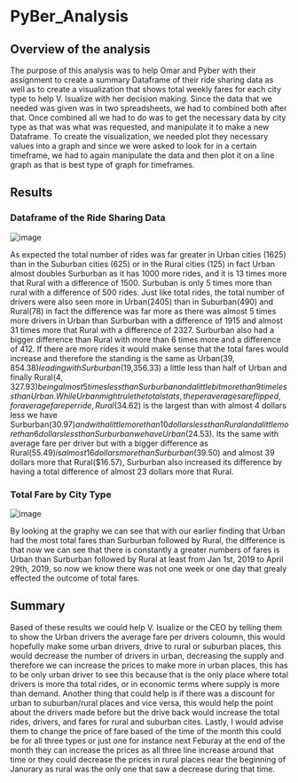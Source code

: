 # PyBer_Analysis

## Overview of the analysis
The purpose of this analysis was to help Omar and Pyber with their assignment to create a summary Dataframe of their ride sharing data as well as to create a visualization that shows total weekly fares for each city type to help V. Isualize with her decision making. Since the data that we needed was given was in two spreadsheets, we had to combined both after that. Once combined all we had to do was to get the necessary data by city type as that was what was requested, and manipulate it to make a new Dataframe. To create the visualization, we needed plot they necessary values into a graph and since we were asked to look for in a certain timeframe, we had to again manipulate the data and then plot it on a line graph as that is best type of graph for timeframes.

## Results

### Dataframe of the Ride Sharing Data
![image](https://user-images.githubusercontent.com/76131315/106391435-46a22e00-63bb-11eb-9477-4ea7f5a46244.png)

As expected the total number of rides was far greater in Urban cities (1625) than in the Suburban cities (625) or in the Rural cities (125) in fact Urban almost doubles Surburban as it has 1000 more rides, and it is 13 times more that Rural with a difference of 1500. Surbuban is only 5 times more than rural with a difference of 500 rides. Just like total rides, the total number of drivers were also seen more in Urban(2405) than in Suburban(490) and Rural(78) in fact the difference was far more as there was almost 5 times more drivers in Urban than Surburban with a difference of 1915 and almost 31 times more that Rural with a difference of 2327. Surburban also had a bigger difference than Rural with more than 6 times more and a difference of 412. If there are more rides it would make sense that the total fares would increase and therefore the standing is the same as Urban($39,854.38) leading with Surburban($19,356.33) a little less than half of Urban and finally Rural($4,327.93) being almost 5 times less than Surburban and a little bit more than 9 time less than Urban. While Urban might rule the total stats, the per averages are flipped, for average fare per ride, Rural($34.62) is the largest than with almost 4 dollars less we have Surburban($30.97) and with a little more than 10 dollars less than Rural and a little more than 6 dollars less than Surburban we have Urban($24.53). Its the same with average fare per driver but with a bigger difference as Rural($55.49) is almost 16 dollars more than Surburban($39.50) and almost 39 dollars more that Rural($16.57), Surburban also increased its difference by having a total difference of almost 23 dollars more that Rural.

### Total Fare by City Type 
![image](https://user-images.githubusercontent.com/76131315/106392891-e9f64180-63c1-11eb-9411-b2c7040ed965.png)

By looking at the graphy we can see that with our earlier finding that Urban had the most total fares than Surburban followed by Rural, the difference is that now we can see that there is constantly a greater numbers of fares is Urban than Surburban followed by Rural at least from Jan 1st, 2019 to April 29th, 2019, so now we know there was not one week or one day that grealy effected the outcome of total fares.

## Summary

Based of these results we could help V. Isualize or the CEO by telling them to show the Urban drivers the average fare per drivers coloumn, this would hopefully make some urban drivers, drive to rural or suburban places, this would decrease the number of drivers in urban, decreasing the supply and therefore we can increase the prices to make more in urban places, this has to be only urban driver to see this because that is the only place where total drivers is more tha total rides, or in economic terms where supply is more than demand. Another thing that could help is if there was a discount for urban to suburban/rural places and vice versa, this would help the point about the drivers made before but the drive back would increase the total rides, drivers, and fares for rural and suburban cites. Lastly, I would advise them to change the price of fare based of the time of the month this could be for all three types or just one for instance next Feburay at the end of the month they can increase the prices as all three line increase around that time or they could decrease the prices in rural places near the beginning of Janurary as rural was the only one that saw a decrease during that time.

